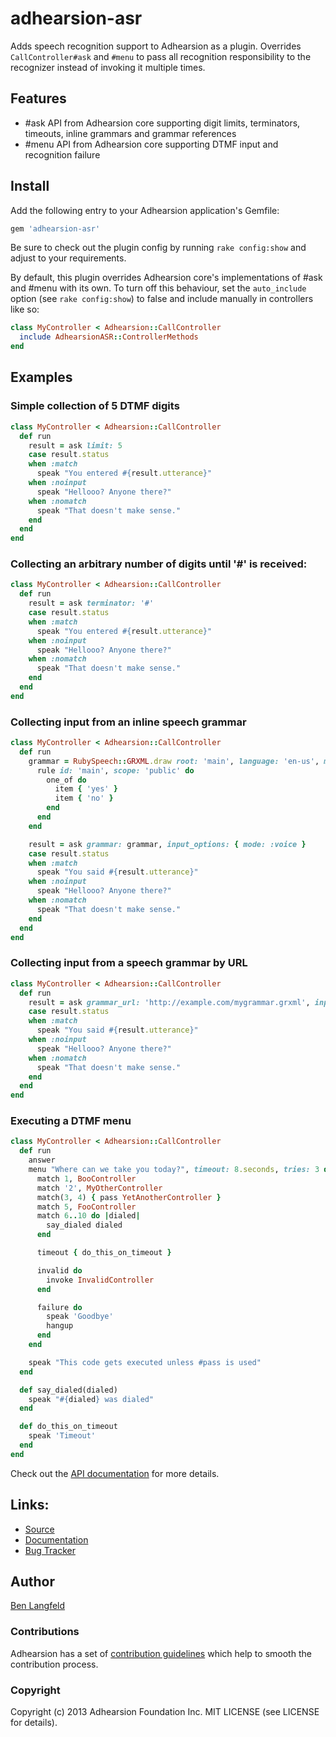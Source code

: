 # adhearsion-asr

Adds speech recognition support to Adhearsion as a plugin. Overrides `CallController#ask` and `#menu` to pass all recognition responsibility to the recognizer instead of invoking it multiple times.

## Features

* #ask API from Adhearsion core supporting digit limits, terminators, timeouts, inline grammars and grammar references
* #menu API from Adhearsion core supporting DTMF input and recognition failure

## Install

Add the following entry to your Adhearsion application's Gemfile:

```ruby
gem 'adhearsion-asr'
```

Be sure to check out the plugin config by running `rake config:show` and adjust to your requirements.

By default, this plugin overrides Adhearsion core's implementations of #ask and #menu with its own. To turn off this behaviour, set the `auto_include` option (see `rake config:show`) to false and include manually in controllers like so:

```ruby
class MyController < Adhearsion::CallController
  include AdhearsionASR::ControllerMethods
end
```

## Examples

### Simple collection of 5 DTMF digits

```ruby
class MyController < Adhearsion::CallController
  def run
    result = ask limit: 5
    case result.status
    when :match
      speak "You entered #{result.utterance}"
    when :noinput
      speak "Hellooo? Anyone there?"
    when :nomatch
      speak "That doesn't make sense."
    end
  end
end
```

### Collecting an arbitrary number of digits until '#' is received:

```ruby
class MyController < Adhearsion::CallController
  def run
    result = ask terminator: '#'
    case result.status
    when :match
      speak "You entered #{result.utterance}"
    when :noinput
      speak "Hellooo? Anyone there?"
    when :nomatch
      speak "That doesn't make sense."
    end
  end
end
```

### Collecting input from an inline speech grammar

```ruby
class MyController < Adhearsion::CallController
  def run
    grammar = RubySpeech::GRXML.draw root: 'main', language: 'en-us', mode: :voice do
      rule id: 'main', scope: 'public' do
        one_of do
          item { 'yes' }
          item { 'no' }
        end
      end
    end

    result = ask grammar: grammar, input_options: { mode: :voice }
    case result.status
    when :match
      speak "You said #{result.utterance}"
    when :noinput
      speak "Hellooo? Anyone there?"
    when :nomatch
      speak "That doesn't make sense."
    end
  end
end
```

### Collecting input from a speech grammar by URL

```ruby
class MyController < Adhearsion::CallController
  def run
    result = ask grammar_url: 'http://example.com/mygrammar.grxml', input_options: { mode: :voice }
    case result.status
    when :match
      speak "You said #{result.utterance}"
    when :noinput
      speak "Hellooo? Anyone there?"
    when :nomatch
      speak "That doesn't make sense."
    end
  end
end
```

### Executing a DTMF menu

```ruby
class MyController < Adhearsion::CallController
  def run
    answer
    menu "Where can we take you today?", timeout: 8.seconds, tries: 3 do
      match 1, BooController
      match '2', MyOtherController
      match(3, 4) { pass YetAnotherController }
      match 5, FooController
      match 6..10 do |dialed|
        say_dialed dialed
      end

      timeout { do_this_on_timeout }

      invalid do
        invoke InvalidController
      end

      failure do
        speak 'Goodbye'
        hangup
      end
    end

    speak "This code gets executed unless #pass is used"
  end

  def say_dialed(dialed)
    speak "#{dialed} was dialed"
  end

  def do_this_on_timeout
    speak 'Timeout'
  end
end
```

Check out the [API documentation](http://rdoc.info/gems/adhearsion-asr/frames) for more details.

## Links:
* [Source](https://github.com/adhearsion/adhearsion-asr)
* [Documentation](http://rdoc.info/gems/adhearsion-asr/frames)
* [Bug Tracker](https://github.com/adhearsion/adhearsion-asr/issues)

## Author

[Ben Langfeld](https://github.com/benlangfeld)

### Contributions

Adhearsion has a set of [contribution guidelines](https://github.com/adhearsion/adhearsion/wiki/Contributing) which help to smooth the contribution process.

### Copyright

Copyright (c) 2013 Adhearsion Foundation Inc. MIT LICENSE (see LICENSE for details).
